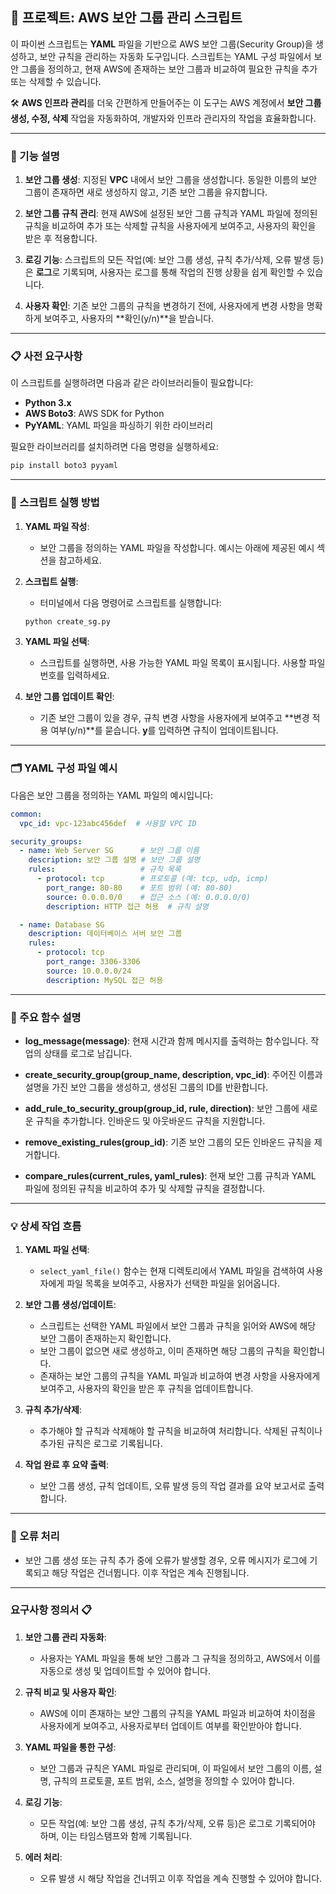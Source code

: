 ## 📘 프로젝트: AWS 보안 그룹 관리 스크립트

이 파이썬 스크립트는 **YAML** 파일을 기반으로 AWS 보안 그룹(Security Group)을 생성하고, 보안 규칙을 관리하는 자동화 도구입니다. 스크립트는 YAML 구성 파일에서 보안 그룹을 정의하고, 현재 AWS에 존재하는 보안 그룹과 비교하여 필요한 규칙을 추가 또는 삭제할 수 있습니다. 

🛠️ **AWS 인프라 관리**를 더욱 간편하게 만들어주는 이 도구는 AWS 계정에서 **보안 그룹 생성, 수정, 삭제** 작업을 자동화하여, 개발자와 인프라 관리자의 작업을 효율화합니다.

---

### 📝 기능 설명

1. **보안 그룹 생성**: 지정된 **VPC** 내에서 보안 그룹을 생성합니다. 동일한 이름의 보안 그룹이 존재하면 새로 생성하지 않고, 기존 보안 그룹을 유지합니다.
   
2. **보안 그룹 규칙 관리**: 현재 AWS에 설정된 보안 그룹 규칙과 YAML 파일에 정의된 규칙을 비교하여 추가 또는 삭제할 규칙을 사용자에게 보여주고, 사용자의 확인을 받은 후 적용합니다.

3. **로깅 기능**: 스크립트의 모든 작업(예: 보안 그룹 생성, 규칙 추가/삭제, 오류 발생 등)은 **로그**로 기록되며, 사용자는 로그를 통해 작업의 진행 상황을 쉽게 확인할 수 있습니다.

4. **사용자 확인**: 기존 보안 그룹의 규칙을 변경하기 전에, 사용자에게 변경 사항을 명확하게 보여주고, 사용자의 **확인(y/n)**을 받습니다.

---

### 📋 사전 요구사항

이 스크립트를 실행하려면 다음과 같은 라이브러리들이 필요합니다:

- **Python 3.x**
- **AWS Boto3**: AWS SDK for Python
- **PyYAML**: YAML 파일을 파싱하기 위한 라이브러리

필요한 라이브러리를 설치하려면 다음 명령을 실행하세요:

```bash
pip install boto3 pyyaml
```

---

### 🔧 스크립트 실행 방법

1. **YAML 파일 작성**:
    - 보안 그룹을 정의하는 YAML 파일을 작성합니다. 예시는 아래에 제공된 예시 섹션을 참고하세요.
    
2. **스크립트 실행**:
    - 터미널에서 다음 명령어로 스크립트를 실행합니다:
    ```bash
    python create_sg.py
    ```

3. **YAML 파일 선택**:
    - 스크립트를 실행하면, 사용 가능한 YAML 파일 목록이 표시됩니다. 사용할 파일 번호를 입력하세요.

4. **보안 그룹 업데이트 확인**:
    - 기존 보안 그룹이 있을 경우, 규칙 변경 사항을 사용자에게 보여주고 **변경 적용 여부(y/n)**를 묻습니다. **y**를 입력하면 규칙이 업데이트됩니다.

---

### 🗂️ YAML 구성 파일 예시

다음은 보안 그룹을 정의하는 YAML 파일의 예시입니다:

```yaml
common:
  vpc_id: vpc-123abc456def  # 사용할 VPC ID

security_groups:
  - name: Web Server SG      # 보안 그룹 이름
    description: 보안 그룹 설명 # 보안 그룹 설명
    rules:                   # 규칙 목록
      - protocol: tcp        # 프로토콜 (예: tcp, udp, icmp)
        port_range: 80-80    # 포트 범위 (예: 80-80)
        source: 0.0.0.0/0    # 접근 소스 (예: 0.0.0.0/0)
        description: HTTP 접근 허용  # 규칙 설명

  - name: Database SG
    description: 데이터베이스 서버 보안 그룹
    rules:
      - protocol: tcp
        port_range: 3306-3306
        source: 10.0.0.0/24
        description: MySQL 접근 허용
```

---

### 📑 주요 함수 설명

- **log_message(message)**: 현재 시간과 함께 메시지를 출력하는 함수입니다. 작업의 상태를 로그로 남깁니다.
  
- **create_security_group(group_name, description, vpc_id)**: 주어진 이름과 설명을 가진 보안 그룹을 생성하고, 생성된 그룹의 ID를 반환합니다.

- **add_rule_to_security_group(group_id, rule, direction)**: 보안 그룹에 새로운 규칙을 추가합니다. 인바운드 및 아웃바운드 규칙을 지원합니다.

- **remove_existing_rules(group_id)**: 기존 보안 그룹의 모든 인바운드 규칙을 제거합니다.

- **compare_rules(current_rules, yaml_rules)**: 현재 보안 그룹 규칙과 YAML 파일에 정의된 규칙을 비교하여 추가 및 삭제할 규칙을 결정합니다.

---

### 💡 상세 작업 흐름

1. **YAML 파일 선택**:
    - `select_yaml_file()` 함수는 현재 디렉토리에서 YAML 파일을 검색하여 사용자에게 파일 목록을 보여주고, 사용자가 선택한 파일을 읽어옵니다.

2. **보안 그룹 생성/업데이트**:
    - 스크립트는 선택한 YAML 파일에서 보안 그룹과 규칙을 읽어와 AWS에 해당 보안 그룹이 존재하는지 확인합니다.
    - 보안 그룹이 없으면 새로 생성하고, 이미 존재하면 해당 그룹의 규칙을 확인합니다.
    - 존재하는 보안 그룹의 규칙을 YAML 파일과 비교하여 변경 사항을 사용자에게 보여주고, 사용자의 확인을 받은 후 규칙을 업데이트합니다.

3. **규칙 추가/삭제**:
    - 추가해야 할 규칙과 삭제해야 할 규칙을 비교하여 처리합니다. 삭제된 규칙이나 추가된 규칙은 로그로 기록됩니다.

4. **작업 완료 후 요약 출력**:
    - 보안 그룹 생성, 규칙 업데이트, 오류 발생 등의 작업 결과를 요약 보고서로 출력합니다.

---

### 🚨 오류 처리

- 보안 그룹 생성 또는 규칙 추가 중에 오류가 발생할 경우, 오류 메시지가 로그에 기록되고 해당 작업은 건너뜁니다. 이후 작업은 계속 진행됩니다.

---

### 요구사항 정의서 📋

1. **보안 그룹 관리 자동화**:
   - 사용자는 YAML 파일을 통해 보안 그룹과 그 규칙을 정의하고, AWS에서 이를 자동으로 생성 및 업데이트할 수 있어야 합니다.

2. **규칙 비교 및 사용자 확인**:
   - AWS에 이미 존재하는 보안 그룹의 규칙을 YAML 파일과 비교하여 차이점을 사용자에게 보여주고, 사용자로부터 업데이트 여부를 확인받아야 합니다.

3. **YAML 파일을 통한 구성**:
   - 보안 그룹과 규칙은 YAML 파일로 관리되며, 이 파일에서 보안 그룹의 이름, 설명, 규칙의 프로토콜, 포트 범위, 소스, 설명을 정의할 수 있어야 합니다.

4. **로깅 기능**:
   - 모든 작업(예: 보안 그룹 생성, 규칙 추가/삭제, 오류 등)은 로그로 기록되어야 하며, 이는 타임스탬프와 함께 기록됩니다.

5. **에러 처리**:
   - 오류 발생 시 해당 작업을 건너뛰고 이후 작업을 계속 진행할 수 있어야 합니다.

